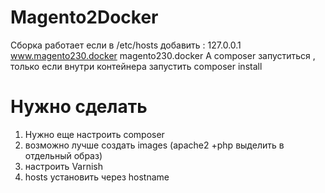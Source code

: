 # Magento2Docker
Сборка работает если в /etc/hosts добавить :
  127.0.0.1       www.magento230.docker magento230.docker
А composer запуститься , только если внутри контейнера запустить composer install  
  
# Нужно сделать  
1) Нужно еще настроить composer
2) возможно лучше создать images (apache2 +php выделить в отдельный образ)
3) настроить  Varnish
4) hosts установить через hostname
